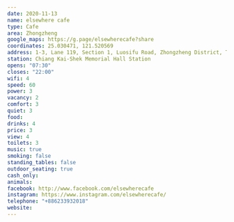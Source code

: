 ```yaml
---
date: 2020-11-13
name: elsewhere cafe
type: Cafe
area: Zhongzheng
google_maps: https://g.page/elsewherecafe?share
coordinates: 25.030471, 121.520569
address: 1-3, Lane 119, Section 1, Luosifu Road, Zhongzheng District, Taipei City, Taiwan 100
station: Chiang Kai-Shek Memorial Hall Station
opens: "07:30"
closes: "22:00"
wifi: 4
speed: 60
power: 3
vacancy: 2 
comfort: 3
quiet: 3
food: 
drinks: 4
price: 3
view: 4
toilets: 3
music: true
smoking: false
standing_tables: false
outdoor_seating: true
cash_only: 
animals: 
facebook: http://www.facebook.com/elsewherecafe
instagram: https://www.instagram.com/elsewherecafe/
telephone: "+886233932018"
website: 
---
```

